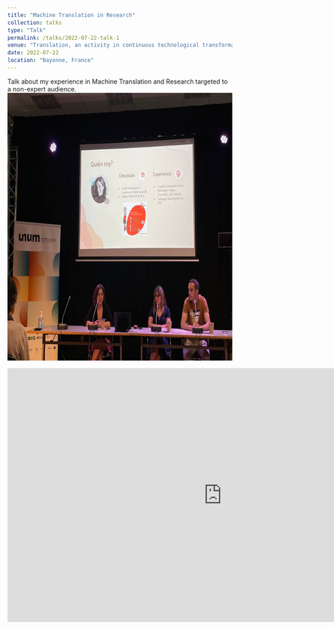 ```yaml
---
title: "Machine Translation in Research"
collection: talks
type: "Talk"
permalink: /talks/2022-07-22-talk-1
venue: "Translation, an activity in continuous technological transformation, Summer School of the Basque Country"
date: 2022-07-22
location: "Bayonne, France"
---
```


<div class="row">
  <div class="col-md-8" markdown="1">
  Talk about my experience in Machine Translation and Research targeted to a non-expert audience.
  </div>
  <div class="col-md-4" markdown="1">
  <!-- ![Me giving the talk](https://github.com/onadegibert/onadegibert.github.io/blob/master/images/2022-07-22-image-1.jpeg) -->
  <img height="600px" class="center-block" src="https://github.com/onadegibert/onadegibert.github.io/blob/master/images/2022-07-22-image-1.jpeg?raw=true">
  </div>
</div>

<p><iframe src="https://docs.google.com/presentation/d/e/2PACX-1vQ0wMn9fOvG_ZTGLbyoafd_0oHZotIJGJay3EPv2JvVxS5qH07AjtlFR1qYS4x5a-nxxawdDZdgfc-6/embed?start=false&loop=false&delayms=3000" frameborder="0" width="960" height="569" allowfullscreen="true" mozallowfullscreen="true" webkitallowfullscreen="true"></iframe></p>
